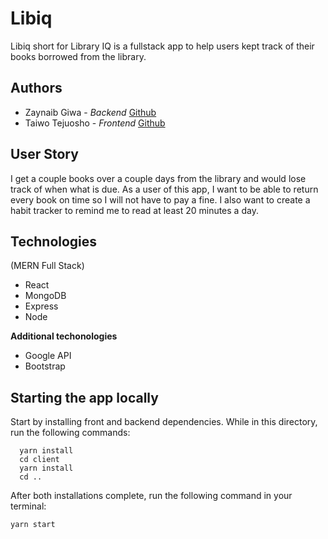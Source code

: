 # Libiq

Libiq short for Library IQ is a fullstack app to help users kept track of their books borrowed from the library.

## Authors
* Zaynaib Giwa - *Backend*  [Github](https://github.com/zaynaib)
* Taiwo Tejuosho - *Frontend*  [Github](https://github.com/ttejuosho)

## User Story
I get a couple books over a couple days from the library and would lose track of when what is due. As a user of this app, I want to be able to return every book on time so I will not have to pay a fine. I also want to create a habit tracker to remind me to read at least 20 minutes a day.

## Technologies 

(MERN Full Stack)
* React
* MongoDB
* Express
* Node

**Additional techonologies**
* Google API
* Bootstrap


## Starting the app locally

Start by installing front and backend dependencies. While in this directory, run the following commands:

```
  yarn install
  cd client
  yarn install
  cd ..
```

After both installations complete, run the following command in your terminal:

```
yarn start
```

